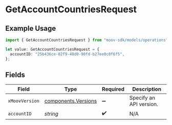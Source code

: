 # GetAccountCountriesRequest

## Example Usage

```typescript
import { GetAccountCountriesRequest } from "moov-sdk/models/operations";

let value: GetAccountCountriesRequest = {
  accountID: "25b436ce-02f9-48d0-90fd-b27ee0c0f6f5",
};
```

## Fields

| Field                                                      | Type                                                       | Required                                                   | Description                                                |
| ---------------------------------------------------------- | ---------------------------------------------------------- | ---------------------------------------------------------- | ---------------------------------------------------------- |
| `xMoovVersion`                                             | [components.Versions](../../models/components/versions.md) | :heavy_minus_sign:                                         | Specify an API version.                                    |
| `accountID`                                                | *string*                                                   | :heavy_check_mark:                                         | N/A                                                        |